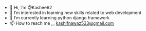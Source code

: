 - 👋 Hi, I’m @Kashee92
- 👀 I’m interested in learning new skills related to web development
- 🌱 I’m currently learning python django framework
- 📫 How to reach me ,,, kashifnawaz533@gmail.com

<!---
Kashee92/Kashee92 is a ✨ special ✨ repository because its `README.md` (this file) appears on your GitHub profile.
You can click the Preview link to take a look at your changes.
--->
